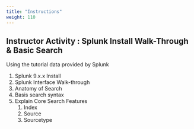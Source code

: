 ```yaml
---
title: "Instructions"
weight: 110
---
```


## Instructor Activity : Splunk Install Walk-Through & Basic Search
Using the tutorial data provided by Splunk

1. Splunk 9.x.x Install 
2. Splunk Interface Walk-through 
3. Anatomy of Search 
4. Basis search syntax 
5. Explain Core Search Features 
    1. Index
    2. Source
    3. Sourcetype 